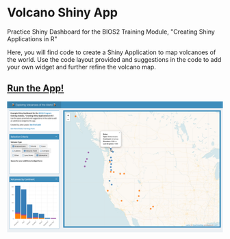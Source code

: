 # Volcano Shiny App
Practice Shiny Dashboard for the BIOS2 Training Module, "Creating Shiny Applications in R"

Here, you will find code to create a Shiny Application to map volcanoes of the world. Use the code layout provided and suggestions in the code to add your own widget and further refine the volcano map.


## [Run the App!](https://jakelawlor.shinyapps.io/Volcanoes_of_the_World/)

<img src="readme_image/app_screenshot.png">
